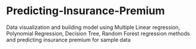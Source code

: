 # Predicting-Insurance-Premium
Data visualization and building model using Multiple Linear regression, Polynomial Regression, Decision Tree, Random Forest regression methods and predicting insurance premium for sample data

